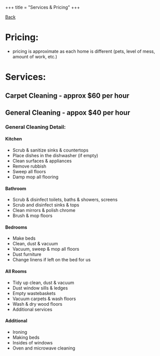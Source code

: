 +++
title = "Services & Pricing"
+++

[Back](/)

# Pricing:
* pricing is approximate as each home is different (pets, level of mess, amount of work, etc.)

# Services:

## Carpet Cleaning - approx $60 per hour

## General Cleaning - appox $40 per hour

### General Cleaning Detail:

#### Kitchen
* Scrub & sanitize sinks & countertops
* Place dishes in the dishwasher (if empty)
* Clean surfaces & appliances
* Remove rubbish
* Sweep all floors
* Damp mop all flooring
 
#### Bathroom
* Scrub & disinfect toilets, baths & showers, screens
* Scrub and disinfect sinks & tops
* Clean mirrors & polish chrome
* Brush & mop floors
 
#### Bedrooms
* Make beds
* Clean, dust & vacuum
* Vacuum, sweep & mop all floors
* Dust furniture
* Change linens if left on the bed for us
 
#### All Rooms
* Tidy up clean, dust & vacuum
* Dust window sills & ledges
* Empty wastebaskets
* Vacuum carpets & wash floors
* Wash & dry wood floors
* Additional services

#### Additional
* Ironing
* Making beds
* Insides of windows
* Oven and microwave cleaning
